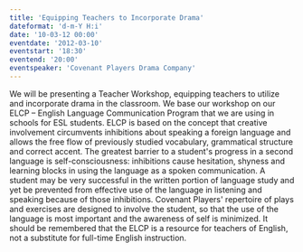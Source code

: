 ```yaml
---
title: 'Equipping Teachers to Incorporate Drama'
dateformat: 'd-m-Y H:i'
date: '10-03-12 00:00'
eventdate: '2012-03-10'
eventstart: '18:30'
eventend: '20:00'
eventspeaker: 'Covenant Players Drama Company'
---
```


We will be presenting a Teacher Workshop, equipping teachers to utilize and incorporate drama in the classroom.  We base our workshop on our ELCP – English  Language Communication Program that we are using in schools for ESL students. 
ELCP is based on the concept that creative involvement circumvents inhibitions about speaking a foreign language and allows the free flow of previously studied vocabulary, grammatical structure and correct accent.  The greatest barrier to a student's progress in a second language is self-consciousness: inhibitions cause hesitation, shyness and learning blocks in using the language as a spoken communication.  A student may be very successful in the written portion of language study and yet be prevented from effective use of the language in listening and speaking because of those inhibitions.  Covenant Players' repertoire of plays and exercises are designed to involve the student, so that the use of the language is most important and the awareness of self is minimized.
It should be remembered that the ELCP is a resource for teachers of English, not a substitute for full-time English instruction.

